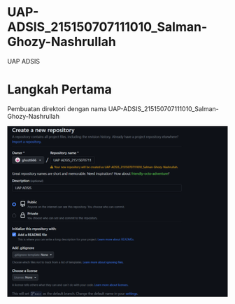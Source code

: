 # UAP-ADSIS_215150707111010_Salman-Ghozy-Nashrullah
UAP ADSIS

<h1>Langkah Pertama</h1>
        <p>Pembuatan direktori dengan nama UAP-ADSIS_215150707111010_Salman-Ghozy-Nashrullah</p>
<img src="gambar/1.PNG">
